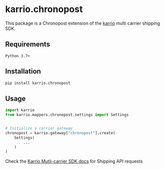 
# karrio.chronopost

This package is a Chronopost extension of the [karrio](https://pypi.org/project/karrio) multi carrier shipping SDK.

## Requirements

`Python 3.7+`

## Installation

```bash
pip install karrio.chronopost
```

## Usage

```python
import karrio
from karrio.mappers.chronopost.settings import Settings


# Initialize a carrier gateway
chronopost = karrio.gateway["chronopost"].create(
    Settings(
        ...
    )
)
```

Check the [Karrio Mutli-carrier SDK docs](https://docs.karrio.io) for Shipping API requests
